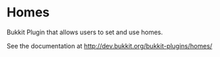 # Homes
Bukkit Plugin that allows users to set and use homes.

See the documentation at http://dev.bukkit.org/bukkit-plugins/homes/
